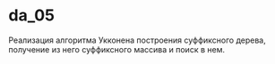 # da_05
Реализация алгоритма Укконена построения суффиксного дерева, получение из него суффиксного массива и поиск в нем.
